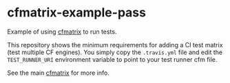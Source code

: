 # cfmatrix-example-pass

Example of using [cfmatrix](https://github.com/foundeo/cfmatrix) to run tests.

This repository shows the minimum requirements for adding a CI test matrix (test multiple CF engines). You simply copy the `.travis.yml` file and edit the `TEST_RUNNER_URI` environment variable to point to your test runner cfm file.

See the main [cfmatrix](https://github.com/foundeo/cfmatrix) for more info.
